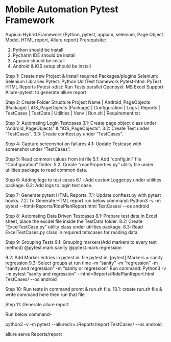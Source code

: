 # Mobile Automation Pytest Framework
Appium Hybrid Framework
(Python, pytest, appium, selenium, Page Object Model, HTML report, Allure report)
Prerequisite: 
1. Python should be install
2. Pycharm IDE should be install
3. Appium should be install
4. Android & iOS setup should be install

Step 1: Create new Project & Install required Packages/plugins
Selenium: Selenium Libraries
Pytest: Python UnitTest framework
Pytest-html: PyTest HTML Reports
Pytest-xdist: Run Tests parallel
Openpyxl: MS Excel Support
Allure-pytest: to generate allure report

Step 2: Create Folder Structure
Project Name 
| 
Android_PageObjects (Package)
|
iOS_PageObjects (Package)
|
Configuration
|
Logs
|
Reports
|
TestCases
|
TestData
|
Utilities
|
Venv
    |
    Run.sh
    |
    Requirement.txt


Step 3: Automating Login Testcases
3.1: Create page object class under “Android_PageObjects” & “iOS_PageObjects”.
3.2: Create Test under “TestCases”.
3.3: Create conftest.py under “TestCases”.

Step 4: Capture screenshot on failures
4.1: Update Testcase with screenshot under “TestCases”.

Step 5: Read common values from ini file
5.1: Add “config.ini” file “Configuration” folder.
5.2: Create “readProperties.py” utility file under utilities package to read common data. 

Step 6: Adding logs to test cases
6.1 : Add customLogger.py under utilities package.
6.2: Add logs to login test case.

Step 7: Generate pytest HTML Reports.
7.1: Update conftest.py with pytest hooks.
7.2: To Generate HTML report run below command:
Python3 -v -m pytest --html=Reports/RidePlanReport.html TestCases/ --os android

Step 8: Automating Data Driven Testcases
   8.1: Prepare test data in Excel sheet, place the excdel file inside the TestData folder.
   8.2: Create “ExcelTestCase.py” utility class under utilities package.
   8.3: Read ExcelTestCases.py class in required tetscases for reading data.

Step 9: Grouping Tests
   9.1: Grouping markers(Add markers to every test method)
@pytest.mark.sanity
@pytest.mark.regression

9.2: Add Marker entries in pytest.ini file
pytest.ini
[pytest]
Markers = 
   sanity
regression
    9.3: Select groups at run time
        -m “sanity”
        -m “regression”
        -m “sanity and regression”
        -m “sanity or regression”
Run command:
Python3 -v -m pytest “sanity and regression” --html=Reports/RidePlanReport.html TestCases/ --os android

    
Step 10: Run tests in command promt & run.sh file.
     10.1: create run.sh file & write command here then run that file

Step 11: Generate allure report
    
Run below command-

python3 -v -m pytest --alluredir=./Reports/report TestCases/ --os android

allure serve Reports/report

 
